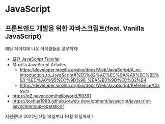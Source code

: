 # JavaScript

## 프론트엔드 개발을 위한 자바스크립트(feat. Vanilla JavaScript)

해당 페이지에 나온 아티클들을 공부하자!

* [모던 JavaScript Tutorial](https://ko.javascript.info/)
* Mozilla JavaScript Articles
  * <https://developer.mozilla.org/ko/docs/Web/JavaScript/A_re-introduction_to_JavaScript#%EC%82%AC%EC%9A%A9%EC%9E%90_%EC%A0%95%EC%9D%98_%EA%B0%9D%EC%B2%B4>
  * <https://developer.mozilla.org/ko/docs/Web/JavaScript/Reference/Classes>
* <https://d2.naver.com/helloworld/59361> 
* <https://joshua1988.github.io/web-development/javascript/javascript-asynchronous-operation/>

지원했다! 2022년 9월 14일부터 10월 12일까지!!
